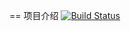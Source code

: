 == 项目介绍
[![Build
Status](https://api.travis-ci.org/wuwx/leng.png?branch=master&.png)](http://travis-ci.org/wuwx/leng)